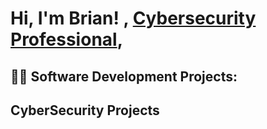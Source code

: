 <h1>Hi, I'm Brian! </a>, <a href="https://www.linkedin.com/in/brian-pham-b94917141
/">Cybersecurity Professional</a>, 

<h2>👨‍💻 Software Development Projects:</h2>


<h2>CyberSecurity Projects</h2>



[linkedin]: https://www.linkedin.com/in/brian-pham-b94917141


<!--


Here are some ideas to get you started:

- 🔭 I’m currently working on ...
- 🌱 I’m currently learning ...
- 👯 I’m looking to collaborate on ...
- 🤔 I’m looking for help with ...
- 💬 Ask me about ...
- 📫 How to reach me: ...
- 😄 Pronouns: ...
- ⚡ Fun fact: ...
-->
